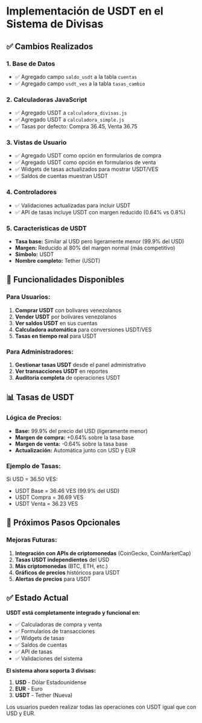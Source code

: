 # Implementación de USDT en el Sistema de Divisas

## ✅ Cambios Realizados

### 1. **Base de Datos**
- ✅ Agregado campo `saldo_usdt` a la tabla `cuentas`
- ✅ Agregado campo `usdt_ves` a la tabla `tasas_cambio`

### 2. **Calculadoras JavaScript**
- ✅ Agregado USDT a `calculadora_divisas.js`
- ✅ Agregado USDT a `calculadora_simple.js`
- ✅ Tasas por defecto: Compra 36.45, Venta 36.75

### 3. **Vistas de Usuario**
- ✅ Agregado USDT como opción en formularios de compra
- ✅ Agregado USDT como opción en formularios de venta
- ✅ Widgets de tasas actualizados para mostrar USDT/VES
- ✅ Saldos de cuentas muestran USDT

### 4. **Controladores**
- ✅ Validaciones actualizadas para incluir USDT
- ✅ API de tasas incluye USDT con margen reducido (0.64% vs 0.8%)

### 5. **Características de USDT**
- **Tasa base:** Similar al USD pero ligeramente menor (99.9% del USD)
- **Margen:** Reducido al 80% del margen normal (más competitivo)
- **Símbolo:** USDT
- **Nombre completo:** Tether (USDT)

## 🎯 Funcionalidades Disponibles

### Para Usuarios:
1. **Comprar USDT** con bolívares venezolanos
2. **Vender USDT** por bolívares venezolanos
3. **Ver saldos USDT** en sus cuentas
4. **Calculadora automática** para conversiones USDT/VES
5. **Tasas en tiempo real** para USDT

### Para Administradores:
1. **Gestionar tasas USDT** desde el panel administrativo
2. **Ver transacciones USDT** en reportes
3. **Auditoría completa** de operaciones USDT

## 📊 Tasas de USDT

### Lógica de Precios:
- **Base:** 99.9% del precio del USD (ligeramente menor)
- **Margen de compra:** +0.64% sobre la tasa base
- **Margen de venta:** -0.64% sobre la tasa base
- **Actualización:** Automática junto con USD y EUR

### Ejemplo de Tasas:
Si USD = 36.50 VES:
- USDT Base = 36.46 VES (99.9% del USD)
- USDT Compra = 36.69 VES
- USDT Venta = 36.23 VES

## 🔄 Próximos Pasos Opcionales

### Mejoras Futuras:
1. **Integración con APIs de criptomonedas** (CoinGecko, CoinMarketCap)
2. **Tasas USDT independientes** del USD
3. **Más criptomonedas** (BTC, ETH, etc.)
4. **Gráficos de precios** históricos para USDT
5. **Alertas de precios** para USDT

## ✅ Estado Actual

**USDT está completamente integrado y funcional en:**
- ✅ Calculadoras de compra y venta
- ✅ Formularios de transacciones
- ✅ Widgets de tasas
- ✅ Saldos de cuentas
- ✅ API de tasas
- ✅ Validaciones del sistema

**El sistema ahora soporta 3 divisas:**
1. **USD** - Dólar Estadounidense
2. **EUR** - Euro
3. **USDT** - Tether (Nueva)

Los usuarios pueden realizar todas las operaciones con USDT igual que con USD y EUR.